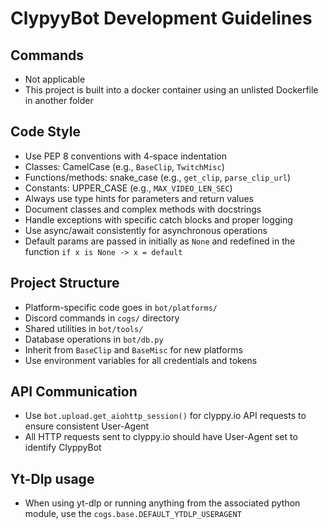 # ClypyyBot Development Guidelines

## Commands
- Not applicable
- This project is built into a docker container using an unlisted Dockerfile in another folder

## Code Style
- Use PEP 8 conventions with 4-space indentation
- Classes: CamelCase (e.g., `BaseClip`, `TwitchMisc`)
- Functions/methods: snake_case (e.g., `get_clip`, `parse_clip_url`)
- Constants: UPPER_CASE (e.g., `MAX_VIDEO_LEN_SEC`)
- Always use type hints for parameters and return values
- Document classes and complex methods with docstrings
- Handle exceptions with specific catch blocks and proper logging
- Use async/await consistently for asynchronous operations
- Default params are passed in initially as `None` and redefined in the function `if x is None -> x = default`

## Project Structure
- Platform-specific code goes in `bot/platforms/`
- Discord commands in `cogs/` directory
- Shared utilities in `bot/tools/`
- Database operations in `bot/db.py`
- Inherit from `BaseClip` and `BaseMisc` for new platforms
- Use environment variables for all credentials and tokens

## API Communication
- Use `bot.upload.get_aiohttp_session()` for clyppy.io API requests to ensure consistent User-Agent
- All HTTP requests sent to clyppy.io should have User-Agent set to identify ClyppyBot


## Yt-Dlp usage
- When using yt-dlp or running anything from the associated python module, use the `cogs.base.DEFAULT_YTDLP_USERAGENT`
